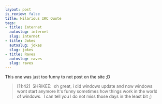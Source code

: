 ```yaml
--- 
layout: post
is_review: false
title: Hilarious IRC Quote
tags: 
- title: Internet
  autoslug: internet
  slug: internet
- title: Jokes
  autoslug: jokes
  slug: jokes
- title: Raves
  autoslug: raves
  slug: raves
---
```


This one was just too funny to not post on the site ;D
> [11:42]&nbsp; SHRIKEE:&nbsp; oh great, i did windows update and now windows wont start anymore
It's funny sometimes how things work in the world of windows.  I can tell you I do not miss those days in the least bit ;)
